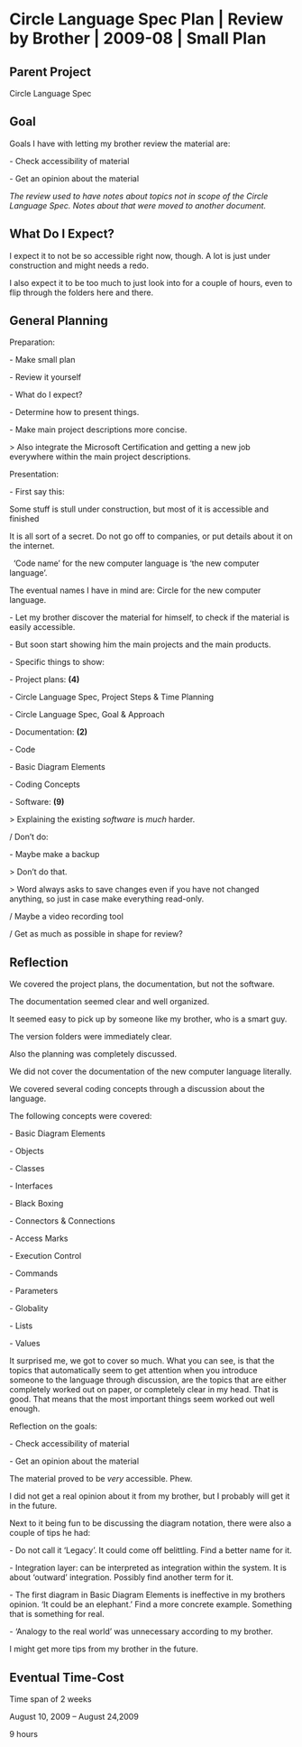 ﻿Circle Language Spec Plan | Review by Brother | 2009-08 | Small Plan
===================================================================


Parent Project
--------------

Circle Language Spec


Goal
----

Goals I have with letting my brother review the material are:

\- Check accessibility of material

\- Get an opinion about the material

*The review used to have notes about topics not in scope of the Circle Language Spec. Notes about that were moved to another document.*


What Do I Expect?
-----------------

I expect it to not be so accessible right now, though. A lot is just under construction and might needs a redo.

I also expect it to be too much to just look into for a couple of hours, even to flip through the folders here and there.


General Planning
----------------

Preparation:

\- Make small plan

\- Review it yourself

\- What do I expect?

\- Determine how to present things.

\- Make main project descriptions more concise.

\> Also integrate the Microsoft Certification and getting a new job everywhere within the main project descriptions.

Presentation:

\- First say this:

Some stuff is stull under construction,
but most of it is accessible and finished

It is all sort of a secret. Do not go off to companies, or put details about it on the internet.

` `‘Code name’ for the new computer language is ‘the new computer language’.

The eventual names I have in mind are: Circle for the new computer language. 

\- Let my brother discover the material for himself,
to check if the material is easily accessible.

\- But soon start showing him the main projects and the main products.

\- Specific things to show:

\- Project plans: __(4)__

\- Circle Language Spec, Project Steps & Time Planning

\- Circle Language Spec, Goal & Approach

\- Documentation: __(2)__

\- Code

\- Basic Diagram Elements

\- Coding Concepts

\- Software: __(9)__

\> Explaining the existing *software* is *much* harder.

/ Don’t do:

\- Maybe make a backup

\> Don’t do that.

\> Word always asks to save changes even if you have not changed anything, so just in case make everything read-only.

/ Maybe a video recording tool

/ Get as much as possible in shape for review?


Reflection
-----------

We covered the project plans, the documentation, but not the software.

The documentation seemed clear and well organized.

It seemed easy to pick up by someone like my brother, who is a smart guy.

The version folders were immediately clear.

Also the planning was completely discussed.

We did not cover the documentation of the new computer language literally.

We covered several coding concepts through a discussion about the language.

The following concepts were covered:

\- Basic Diagram Elements

\- Objects

\- Classes

\- Interfaces

\- Black Boxing

\- Connectors & Connections

\- Access Marks

\- Execution Control

\- Commands

\- Parameters

\- Globality

\- Lists

\- Values

It surprised me, we got to cover so much. What you can see, is that the topics that automatically seem to get attention when you introduce someone to the language through discussion, are the topics that are either completely worked out on paper, or completely clear in my head. That is good. That means that the most important things seem worked out well enough.

Reflection on the goals:

\- Check accessibility of material

\- Get an opinion about the material

The material proved to be *very* accessible. Phew.

I did not get a real opinion about it from my brother, but I probably will get it in the future.

Next to it being fun to be discussing the diagram notation, there were also a couple of tips he had:

\- Do not call it ‘Legacy’. It could come off belittling. Find a better name for it.

\- Integration layer: can be interpreted as integration within the system. It is about ‘outward’ integration. Possibly find another term for it.

\- The first diagram in Basic Diagram Elements is ineffective in my brothers opinion. ‘It could be an elephant.’ Find a more concrete example. Something that is something for real.

\- ‘Analogy to the real world’ was unnecessary according to my brother.

I might get more tips from my brother in the future.


Eventual Time-Cost
------------------

Time span of 2 weeks

August 10, 2009 – August 24,2009

9 hours


